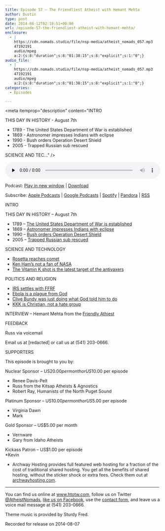 ```yaml
---
title: Episode 57 – The Friendliest Atheist with Hemant Mehta
author: Dustin
type: post
date: 2014-08-12T02:10:51+00:00
url: /episode-57-the-friendliest-atheist-with-hemant-mehta/
enclosure:
  - |
    https://cdn.nomads.studio/file/nsp-media/atheist_nomads_057.mp3
    47192191
    audio/mpeg
    a:2:{s:8:"duration";s:8:"01:38:15";s:8:"explicit";s:1:"0";}
audio_file:
  - |
    https://cdn.nomads.studio/file/nsp-media/atheist_nomads_057.mp3
    47192191
    audio/mpeg
    a:2:{s:8:"duration";s:8:"01:38:15";s:8:"explicit";s:1:"0";}
categories:
  - Episodes

---
```

<div itemscope itemtype="http://schema.org/AudioObject">
  <meta itemprop="name" content="Episode 57 &#8211; The Friendliest Atheist with Hemant Mehta" />
  
  <meta itemprop="uploadDate" content="2014-08-11T20:10:51-06:00" />
  
  <meta itemprop="encodingFormat" content="audio/mpeg" />
  
  <meta itemprop="duration" content="PT1H38M15S" />
  
  <meta itemprop="description" content="INTRO

THIS DAY IN HISTORY - August 7th

* 1789 - The United States Department of War is established
* 1869 - Astronomer impresses Indians with eclipse
* 1990 - Bush orders Operation Desert Shield
* 2005 - Trapped Russian sub rescued

SCIENCE AND TEC..." />
  
  <meta itemprop="contentUrl" content="https://dts.podtrac.com/redirect.mp3/cdn.nomads.studio/file/nsp-media/atheist_nomads_057.mp3" />
  
  <meta itemprop="contentSize" content="45.0" />
  </p> 
  
  <div class="powerpress_player" id="powerpress_player_8312">
    <audio class="wp-audio-shortcode" id="audio-761-56" preload="none" style="width: 100%;" controls="controls"><source type="audio/mpeg" src="https://dts.podtrac.com/redirect.mp3/cdn.nomads.studio/file/nsp-media/atheist_nomads_057.mp3?_=56" /><a href="https://dts.podtrac.com/redirect.mp3/cdn.nomads.studio/file/nsp-media/atheist_nomads_057.mp3">https://dts.podtrac.com/redirect.mp3/cdn.nomads.studio/file/nsp-media/atheist_nomads_057.mp3</a></audio>
  </div>
</div>

<p class="powerpress_links powerpress_links_mp3">
  Podcast: <a href="https://dts.podtrac.com/redirect.mp3/cdn.nomads.studio/file/nsp-media/atheist_nomads_057.mp3" class="powerpress_link_pinw" target="_blank" title="Play in new window" onclick="return powerpress_pinw('https://htotw.com/?powerpress_pinw=761-podcast');" rel="nofollow">Play in new window</a> | <a href="https://dts.podtrac.com/redirect.mp3/cdn.nomads.studio/file/nsp-media/atheist_nomads_057.mp3" class="powerpress_link_d" title="Download" rel="nofollow" download="atheist_nomads_057.mp3">Download</a>
</p>

<p class="powerpress_links powerpress_subscribe_links">
  Subscribe: <a href="https://podcasts.apple.com/us/podcast/humanists-take-on-the-world/id530050098?mt=2&ls=1" class="powerpress_link_subscribe powerpress_link_subscribe_itunes" target="_blank" title="Subscribe on Apple Podcasts" rel="nofollow">Apple Podcasts</a> | <a href="https://www.google.com/podcasts?feed=aHR0cDovL2F0aGVpc3Rub21hZHMubGlic3luLmNvbS9yc3M%3D" class="powerpress_link_subscribe powerpress_link_subscribe_googleplay" target="_blank" title="Subscribe on Google Podcasts" rel="nofollow">Google Podcasts</a> | <a href="https://open.spotify.com/show/3LzK2xZGike6Tc1GEMtMbr?si=LieN9SNuTpq96smuaUsH8A" class="powerpress_link_subscribe powerpress_link_subscribe_spotify" target="_blank" title="Subscribe on Spotify" rel="nofollow">Spotify</a> | <a href="https://www.pandora.com/podcast/atheist-nomads/PC:10122?corr=62071012&part=ug" class="powerpress_link_subscribe powerpress_link_subscribe_pandora" target="_blank" title="Subscribe on Pandora" rel="nofollow">Pandora</a> | <a href="https://htotw.com/feed/podcast/" class="powerpress_link_subscribe powerpress_link_subscribe_rss" target="_blank" title="Subscribe via RSS" rel="nofollow">RSS</a>
</p>

INTRO

THIS DAY IN HISTORY &#8211; August 7th

* 1789 &#8211; <a href="http://en.wikipedia.org/wiki/United_States_Department_of_War" target="_blank" rel="noopener">The United States Department of War is established</a>  
* 1869 &#8211; <a href="http://www.history.com/this-day-in-history/astronomer-impresses-indians-with-eclipse" target="_blank" rel="noopener">Astronomer impresses Indians with eclipse</a>  
* 1990 &#8211; <a href="http://www.history.com/this-day-in-history/bush-orders-operation-desert-shield" target="_blank" rel="noopener">Bush orders Operation Desert Shield</a>  
* 2005 &#8211; <a href="http://www.history.com/this-day-in-history/trapped-russian-sub-rescued" target="_blank" rel="noopener">Trapped Russian sub rescued</a>

SCIENCE AND TECHNOLOGY

* <a href="http://online.wsj.com/articles/rosetta-mission-reaches-comet-in-first-for-space-travel-1407322701" target="_blank" rel="noopener">Rosetta reaches comet</a>  
* <a href="http://www.rawstory.com/rs/2014/07/31/ken-ham-clarifies-defund-nasas-search-for-alien-life-build-more-creation-museums/" target="_blank" rel="noopener">Ken Ham’s not a fan of NASA</a>  
* <a href="http://www.motherjones.com/environment/2014/07/vitamin-k-injection-infants-safety" target="_blank" rel="noopener">The Vitamin K shot is the latest target of the antivaxers</a>

POLITICS AND RELIGION

* <a href="http://christiannews.net/2014/07/22/irs-settles-with-atheists-agrees-to-crack-down-on-churches-for-electioneering/" target="_blank" rel="noopener">IRS settles with FFRF</a>  
* <a href="http://www.washingtonpost.com/news/morning-mix/wp/2014/08/06/god-is-angry-with-liberia-ebola-is-a-plague/" target="_blank" rel="noopener">Ebola is a plague from God</a>  
* <a href="http://www.rawstory.com/rs/2014/08/04/nevada-rancher-cliven-bundy-the-lord-told-me-to-fight-a-civil-war-with-federal-agents/" target="_blank" rel="noopener">Clive Bundy was just doing what God told him to do</a>  
* <a href="http://www.huffingtonpost.com/2014/03/21/virginia-kkk-fliers_n_5008647.html" target="_blank" rel="noopener">KKK is Christian, not a hate group</a>

INTERVIEW &#8211; Hemant Mehta from the <a href="http://www.patheos.com/blogs/friendlyatheist/" target="_blank" rel="noopener">Friendly Athiest</a>

FEEDBACK

Russ via voicemail

Email us at [redacted] or call us at (541) 203-0666.

SUPPORTERS

This episode is brought to you by:

Nuclear Sponsor &#8211; US$20.00 per month or US$10.00 per episode  
* Renee Davis-Pelt  
* Russ from the Kitsap Atheists & Agnostics  
* Robert Ray, Humanists of the North Puget Sound

Platinum Sponsor – US$10.00 per month or US$5.00 per episode  
* Virginia Dawn  
* Mark

Gold Sponsor – US$5.00 per month  
* Vernware  
* Gary from Idaho Atheists

Kickass Patron &#8211; US$1.00 per episode  
*Kevin

* Archway Hosting provides full featured web hosting for a fraction of the cost of traditional shared hosting. You get all the benefits of shared hosting, without the sticker shock or extra fees. Check them out at <a href="http://archwayhosting.com/" target="_blank" rel="noopener">archwayhosting.com</a>.

<hr width="500" />

You can find us online at <a href="https://www.htotw.com/" target="_blank" rel="noopener">www.htotw.com</a>, follow us on Twitter <a href="https://htotw.com/twitter" target="_blank" rel="noopener">@AtheistNomads</a>, <a href="https://htotw.com/facebook" target="_blank" rel="noopener">like us on Facebook</a>, use the [contact form](https://htotw.com/contact), and leave us a voice mail message at (541) 203-0666.

Theme music is provided by Sturdy Fred.

Recorded for release on 2014-08-07